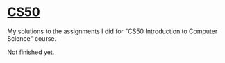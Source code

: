 # [CS50](https://cs50.harvard.edu/x/2023/)
My solutions to the assignments I did for "CS50 Introduction to Computer Science" course.

Not finished yet.

